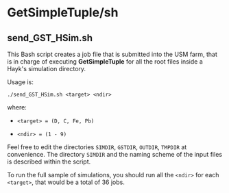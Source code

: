 # GetSimpleTuple/sh

## send_GST_HSim.sh

This Bash script creates a job file that is submitted into the USM farm, that is in charge of executing **GetSimpleTuple**
for all the root files inside a Hayk's simulation directory.

Usage is:

```
./send_GST_HSim.sh <target> <ndir>
```

where:

* `<target> = (D, C, Fe, Pb)`

* `<ndir> = (1 - 9)`

Feel free to edit the directories `SIMDIR`, `GSTDIR`, `OUTDIR`, `TMPDIR` at convenience.
The directory `SIMDIR` and the naming scheme of the input files is described within the script.

To run the full sample of simulations, you should run all the `<ndir>` for each `<target>`, that would be a total of 36 jobs.
